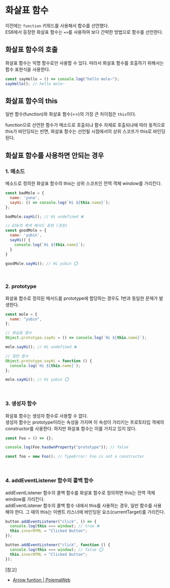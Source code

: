 # 화살표 함수

이전에는 `function` 키워드를 사용해서 함수를 선언했다. <br/>ES6에서 등장한 화살표 함수는 `=>`를 사용하여 보다 간략한 방법으로 함수를 선언한다.

## 화살표 함수의 호출

화살표 함수는 익명 함수로만 사용할 수 있다. 따라서 화살표 함수를 호출하기 위해서는 함수 표현식을 사용한다.

```javascript
const sayHello = () => console.log("hello mole~");
sayHello(); // hello mole~
```

## 화살표 함수의 this

일반 함수(function)와 화살표 함수(=>)의 가장 큰 차이점은 `this`이다.

function으로 선언한 함수가 메소드로 호출되냐 함수 자체로 호출되냐에 따라 동적으로 this가 바인딩되는 반면, 화살표 함수는 선언될 시점에서의 상위 스코프가 this로 바인딩된다.

## 화살표 함수를 사용하면 안되는 경우

### 1. 메소드

메소드로 정의한 화살표 함수의 this는 상위 스코프인 전역 객체 window를 가리킨다.

```javascript
const badMole = {
  name: 'yuna',
  sayHi: () => console.log(`Hi ${this.name}`);
};

badMole.sayHi(); // Hi undefined ❌

// ES6의 축약 메서드 표현 (권장)
const goodMole = {
  name: 'yubin',
  sayHi() {
    console.log(`Hi ${this.name}`);
  }
}

goodMole.sayHi(); // Hi yubin ⭕️
```

<br/>

### 2. prototype

화살표 함수로 정의된 메서드를 prototype에 할당하는 경우도 1번과 동일한 문제가 발생한다.

```javascript
const mole = {
  name: "yubin",
};

// 화살표 함수
Object.prototype.sayHi = () => console.log(`Hi ${this.name}`);

mole.sayHi(); // Hi undefined ❌

// 일반 함수
Object.prototype.sayHi = function () {
  console.log(`Hi ${this.name}`);
};

mole.sayHi(); // Hi yubin ⭕️
```

<br/>

### 3. 생성자 함수

화살표 함수는 생성자 함수로 사용할 수 없다.
<br/>생성자 함수는 prototype이라는 속성을 가지며 이 속성이 가리키는 프로토타입 객체의 constructor를 사용한다. 하지만 화살표 함수는 이를 가지고 있지 않다.

```javascript
const Foo = () => {};

console.log(Foo.hasOwnProperty("prototype")); // false

const foo = new Foo(); // TypeError: Foo is not a constructor
```

<br/>

### 4. addEventListener 함수의 콜백 함수

addEventListener 함수의 콜백 함수를 화살표 함수로 정의하면 this는 전역 객체 window를 가리킨다.
<br/>addEventListener 함수의 콜백 함수 내에서 this를 사용하는 경우, 일반 함수를 사용해야 한다. 그 때의 this는 이벤트 리스너에 바인딩된 요소(currentTarget)를 가리킨다.

```javascript
button.addEventListener("click", () => {
  console.log(this === window); // true ❌
  this.innerHTML = "Clicked Button";
});

button.addEventListener("click", function () {
  console.log(this === window); // false ⭕️
  this.innerHTML = "Clicked Button";
});
```

[참고]

- [Arrow funtion | PoiemaWeb](https://poiemaweb.com/es6-arrow-function)
